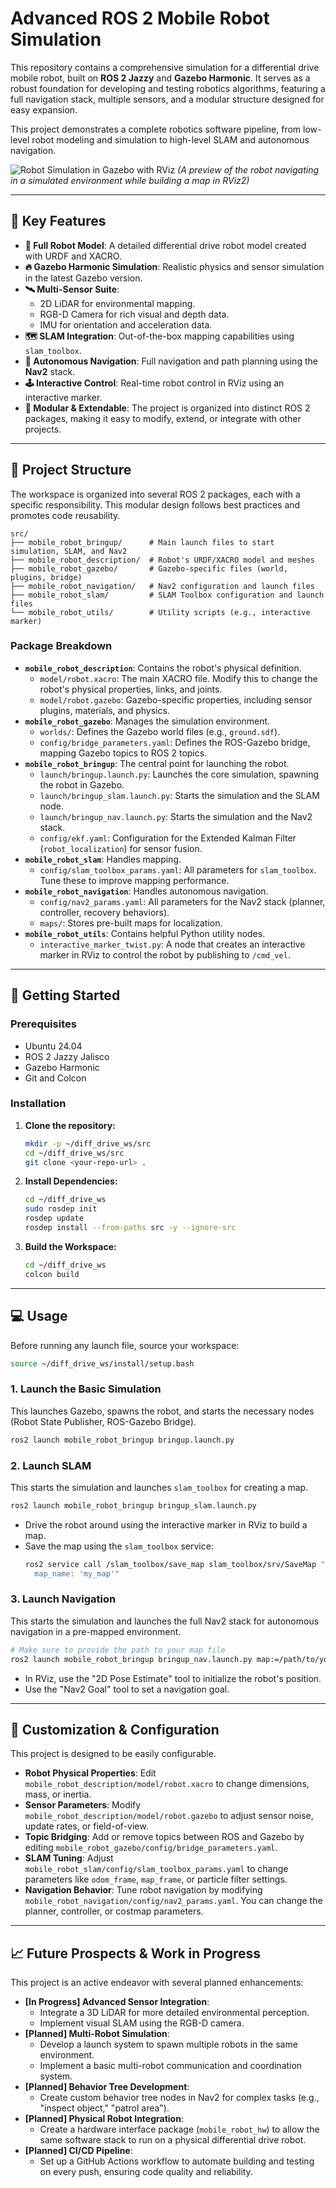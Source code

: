 # Advanced ROS 2 Mobile Robot Simulation

This repository contains a comprehensive simulation for a differential drive mobile robot, built on **ROS 2 Jazzy** and **Gazebo Harmonic**. It serves as a robust foundation for developing and testing robotics algorithms, featuring a full navigation stack, multiple sensors, and a modular structure designed for easy expansion.

This project demonstrates a complete robotics software pipeline, from low-level robot modeling and simulation to high-level SLAM and autonomous navigation.

![Robot Simulation in Gazebo with RViz](docs/images/sim_preview.png)
*(A preview of the robot navigating in a simulated environment while building a map in RViz2)*

---

## 🌟 Key Features

-   **🤖 Full Robot Model**: A detailed differential drive robot model created with URDF and XACRO.
-   **🔥 Gazebo Harmonic Simulation**: Realistic physics and sensor simulation in the latest Gazebo version.
-   **🛰️ Multi-Sensor Suite**:
    -   2D LiDAR for environmental mapping.
    -   RGB-D Camera for rich visual and depth data.
    -   IMU for orientation and acceleration data.
-   **🗺️ SLAM Integration**: Out-of-the-box mapping capabilities using `slam_toolbox`.
-   **🧭 Autonomous Navigation**: Full navigation and path planning using the **Nav2** stack.
-   **🕹️ Interactive Control**: Real-time robot control in RViz using an interactive marker.
-   **🧱 Modular & Extendable**: The project is organized into distinct ROS 2 packages, making it easy to modify, extend, or integrate with other projects.

---

## 📂 Project Structure

The workspace is organized into several ROS 2 packages, each with a specific responsibility. This modular design follows best practices and promotes code reusability.

```
src/
├── mobile_robot_bringup/      # Main launch files to start simulation, SLAM, and Nav2
├── mobile_robot_description/  # Robot's URDF/XACRO model and meshes
├── mobile_robot_gazebo/       # Gazebo-specific files (world, plugins, bridge)
├── mobile_robot_navigation/   # Nav2 configuration and launch files
├── mobile_robot_slam/         # SLAM Toolbox configuration and launch files
└── mobile_robot_utils/        # Utility scripts (e.g., interactive marker)
```

### Package Breakdown

-   **`mobile_robot_description`**: Contains the robot's physical definition.
    -   `model/robot.xacro`: The main XACRO file. Modify this to change the robot's physical properties, links, and joints.
    -   `model/robot.gazebo`: Gazebo-specific properties, including sensor plugins, materials, and physics.
-   **`mobile_robot_gazebo`**: Manages the simulation environment.
    -   `worlds/`: Defines the Gazebo world files (e.g., `ground.sdf`).
    -   `config/bridge_parameters.yaml`: Defines the ROS-Gazebo bridge, mapping Gazebo topics to ROS 2 topics.
-   **`mobile_robot_bringup`**: The central point for launching the robot.
    -   `launch/bringup.launch.py`: Launches the core simulation, spawning the robot in Gazebo.
    -   `launch/bringup_slam.launch.py`: Starts the simulation and the SLAM node.
    -   `launch/bringup_nav.launch.py`: Starts the simulation and the Nav2 stack.
    -   `config/ekf.yaml`: Configuration for the Extended Kalman Filter (`robot_localization`) for sensor fusion.
-   **`mobile_robot_slam`**: Handles mapping.
    -   `config/slam_toolbox_params.yaml`: All parameters for `slam_toolbox`. Tune these to improve mapping performance.
-   **`mobile_robot_navigation`**: Handles autonomous navigation.
    -   `config/nav2_params.yaml`: All parameters for the Nav2 stack (planner, controller, recovery behaviors).
    -   `maps/`: Stores pre-built maps for localization.
-   **`mobile_robot_utils`**: Contains helpful Python utility nodes.
    -   `interactive_marker_twist.py`: A node that creates an interactive marker in RViz to control the robot by publishing to `/cmd_vel`.

---

## 🚀 Getting Started

### Prerequisites

-   Ubuntu 24.04
-   ROS 2 Jazzy Jalisco
-   Gazebo Harmonic
-   Git and Colcon

### Installation

1.  **Clone the repository:**
    ```bash
    mkdir -p ~/diff_drive_ws/src
    cd ~/diff_drive_ws/src
    git clone <your-repo-url> .
    ```

2.  **Install Dependencies:**
    ```bash
    cd ~/diff_drive_ws
    sudo rosdep init
    rosdep update
    rosdep install --from-paths src -y --ignore-src
    ```

3.  **Build the Workspace:**
    ```bash
    cd ~/diff_drive_ws
    colcon build
    ```

---

## 💻 Usage

Before running any launch file, source your workspace:
```bash
source ~/diff_drive_ws/install/setup.bash
```

### 1. Launch the Basic Simulation
This launches Gazebo, spawns the robot, and starts the necessary nodes (Robot State Publisher, ROS-Gazebo Bridge).

```bash
ros2 launch mobile_robot_bringup bringup.launch.py
```

### 2. Launch SLAM
This starts the simulation and launches `slam_toolbox` for creating a map.

```bash
ros2 launch mobile_robot_bringup bringup_slam.launch.py
```
-   Drive the robot around using the interactive marker in RViz to build a map.
-   Save the map using the `slam_toolbox` service:
    ```bash
    ros2 service call /slam_toolbox/save_map slam_toolbox/srv/SaveMap "name:
      map_name: 'my_map'"
    ```

### 3. Launch Navigation
This starts the simulation and launches the full Nav2 stack for autonomous navigation in a pre-mapped environment.

```bash
# Make sure to provide the path to your map file
ros2 launch mobile_robot_bringup bringup_nav.launch.py map:=/path/to/your/map.yaml
```
-   In RViz, use the "2D Pose Estimate" tool to initialize the robot's position.
-   Use the "Nav2 Goal" tool to set a navigation goal.

---

## 🔧 Customization & Configuration

This project is designed to be easily configurable.

-   **Robot Physical Properties**: Edit `mobile_robot_description/model/robot.xacro` to change dimensions, mass, or inertia.
-   **Sensor Parameters**: Modify `mobile_robot_description/model/robot.gazebo` to adjust sensor noise, update rates, or field-of-view.
-   **Topic Bridging**: Add or remove topics between ROS and Gazebo by editing `mobile_robot_gazebo/config/bridge_parameters.yaml`.
-   **SLAM Tuning**: Adjust `mobile_robot_slam/config/slam_toolbox_params.yaml` to change parameters like `odom_frame`, `map_frame`, or particle filter settings.
-   **Navigation Behavior**: Tune robot navigation by modifying `mobile_robot_navigation/config/nav2_params.yaml`. You can change the planner, controller, or costmap parameters.

---

## 📈 Future Prospects & Work in Progress

This project is an active endeavor with several planned enhancements:

-   **[In Progress] Advanced Sensor Integration**:
    -   Integrate a 3D LiDAR for more detailed environmental perception.
    -   Implement visual SLAM using the RGB-D camera.
-   **[Planned] Multi-Robot Simulation**:
    -   Develop a launch system to spawn multiple robots in the same environment.
    -   Implement a basic multi-robot communication and coordination system.
-   **[Planned] Behavior Tree Development**:
    -   Create custom behavior tree nodes in Nav2 for complex tasks (e.g., "inspect object," "patrol area").
-   **[Planned] Physical Robot Integration**:
    -   Create a hardware interface package (`mobile_robot_hw`) to allow the same software stack to run on a physical differential drive robot.
-   **[Planned] CI/CD Pipeline**:
    -   Set up a GitHub Actions workflow to automate building and testing on every push, ensuring code quality and reliability.

